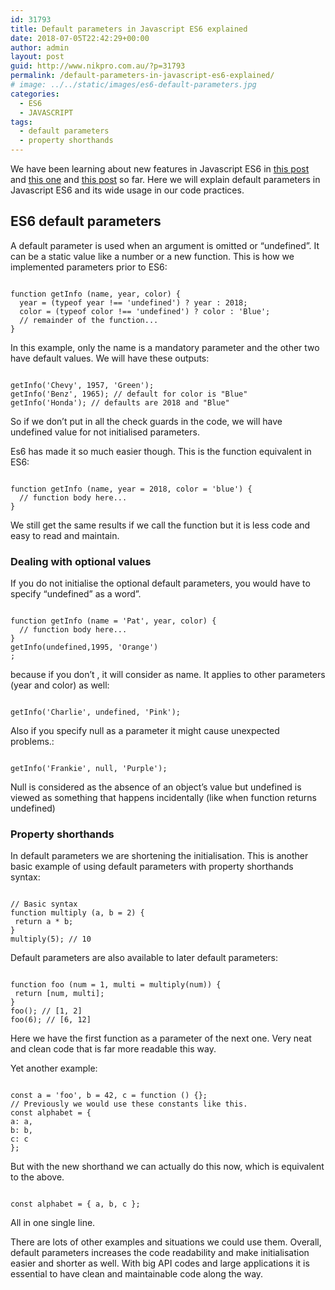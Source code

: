 ```yaml
---
id: 31793
title: Default parameters in Javascript ES6 explained
date: 2018-07-05T22:42:29+00:00
author: admin
layout: post
guid: http://www.nikpro.com.au/?p=31793
permalink: /default-parameters-in-javascript-es6-explained/
# image: ../../static/images/es6-default-parameters.jpg
categories:
  - ES6
  - JAVASCRIPT
tags:
  - default parameters
  - property shorthands
---
```

We have been learning about new features in Javascript ES6 in [this post](http://www.nikpro.com.au/for-loop-in-javascript-and-es6-explained/) and [this one](http://www.nikpro.com.au/template-literals-in-js6-explained/) and [this post](http://www.nikpro.com.au/what-is-spread-syntax-in-es6-and-how-to-use-it/) so far. Here we will explain default parameters in Javascript ES6 and its wide usage in our code practices.

## ES6 default parameters

A default parameter is used when an argument is omitted or &#8220;undefined&#8221;. It can be a static value like a number or a new function. This is how we implemented parameters prior to ES6:


```

function getInfo (name, year, color) {  
  year = (typeof year !== 'undefined') ? year : 2018;  
  color = (typeof color !== 'undefined') ? color : 'Blue';  
  // remainder of the function...  
}

```


  In this example, only the name is a mandatory parameter and the other two have default values. We will have these outputs:


```

getInfo('Chevy', 1957, 'Green');  
getInfo('Benz', 1965); // default for color is "Blue"  
getInfo('Honda'); // defaults are 2018 and "Blue"

```


So if we don&#8217;t put in all the check guards in the code, we will have undefined value for not initialised parameters.

Es6 has made it so much easier though. This is the function equivalent in ES6:


```

function getInfo (name, year = 2018, color = 'blue') {  
  // function body here...  
}

```


We still get the same results if we call the function but it is less code and easy to read and maintain.

### Dealing with optional values

If you do not initialise the optional default parameters, you would have to specify &#8220;undefined&#8221; as a word&#8221;.


```

function getInfo (name = 'Pat', year, color) {  
  // function body here...  
}
getInfo(undefined,1995, 'Orange')
;

```


because if you don&#8217;t , it will consider as name. It applies to other parameters (year and color)  as well:


```

getInfo('Charlie', undefined, 'Pink');

```


Also if you specify null as a parameter it might cause unexpected problems.:


```

getInfo('Frankie', null, 'Purple');

```

Null is considered as the absence of an object&#8217;s value but undefined is viewed as something that happens incidentally (like when function returns undefined)

### Property shorthands

In default parameters we are shortening the initialisation. This is another basic example of using default parameters with property shorthands syntax:


```

// Basic syntax  
function multiply (a, b = 2) {  
 return a * b;  
}  
multiply(5); // 10

```


Default parameters are also available to later default parameters:


```

function foo (num = 1, multi = multiply(num)) {  
 return [num, multi];  
}  
foo(); // [1, 2]  
foo(6); // [6, 12]

```


Here we have the first function as a parameter of the next one. Very neat and clean code that is far more readable this way.

Yet another example:


```

const a = 'foo', b = 42, c = function () {};
// Previously we would use these constants like this.  
const alphabet = {  
a: a,  
b: b,  
c: c  
};

```


But with the new shorthand we can actually do this now, which is equivalent to the above.


```

const alphabet = { a, b, c };

```


All in one single line.

There are lots of other examples and situations we could use them. Overall, default parameters increases the code readability and make initialisation easier and shorter as well. With big API codes and large applications it is essential to have clean and maintainable code along the way.
